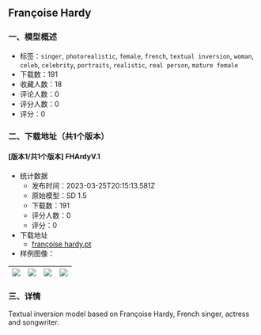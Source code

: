 ## Françoise Hardy
### 一、模型概述

- 标签：`singer`, `photorealistic`, `female`, `french`, `textual inversion`, `woman`, `celeb`, `celebrity`, `portraits`, `realistic`, `real person`, `mature female`
- 下载数：191
- 收藏人数：18
- 评论人数：0
- 评分人数：0
- 评分：0

### 二、下载地址（共1个版本）

#### [版本1/共1个版本] FHArdyV.1

- 统计数据
  - 发布时间：2023-03-25T20:15:13.581Z
  - 原始模型：SD 1.5
  - 下载数：191
  - 评分人数：0
  - 评分：0
- 下载地址
  - [françoise hardy.pt](https://civitai.com/api/download/models/28801)
- 样例图像：

| <img src="https://image.civitai.com/xG1nkqKTMzGDvpLrqFT7WA/7fc64be2-33ba-4767-4b29-6c6df744d500/width=450/325240.jpeg" /> | <img src="https://image.civitai.com/xG1nkqKTMzGDvpLrqFT7WA/149d2446-47a1-4ba9-29d6-153365d5f600/width=450/325239.jpeg" /> | <img src="https://image.civitai.com/xG1nkqKTMzGDvpLrqFT7WA/6ed02757-66d6-474d-8b20-b3dfc9586f00/width=450/325282.jpeg" /> | <img src="https://image.civitai.com/xG1nkqKTMzGDvpLrqFT7WA/86aa2bf3-9676-4e89-42bf-43adb7028b00/width=450/325307.jpeg" /> |
| ---- | ---- | ---- | ---- |


### 三、详情
<p>Textual inversion model based on Françoise Hardy, French singer, actress and songwriter.</p>
